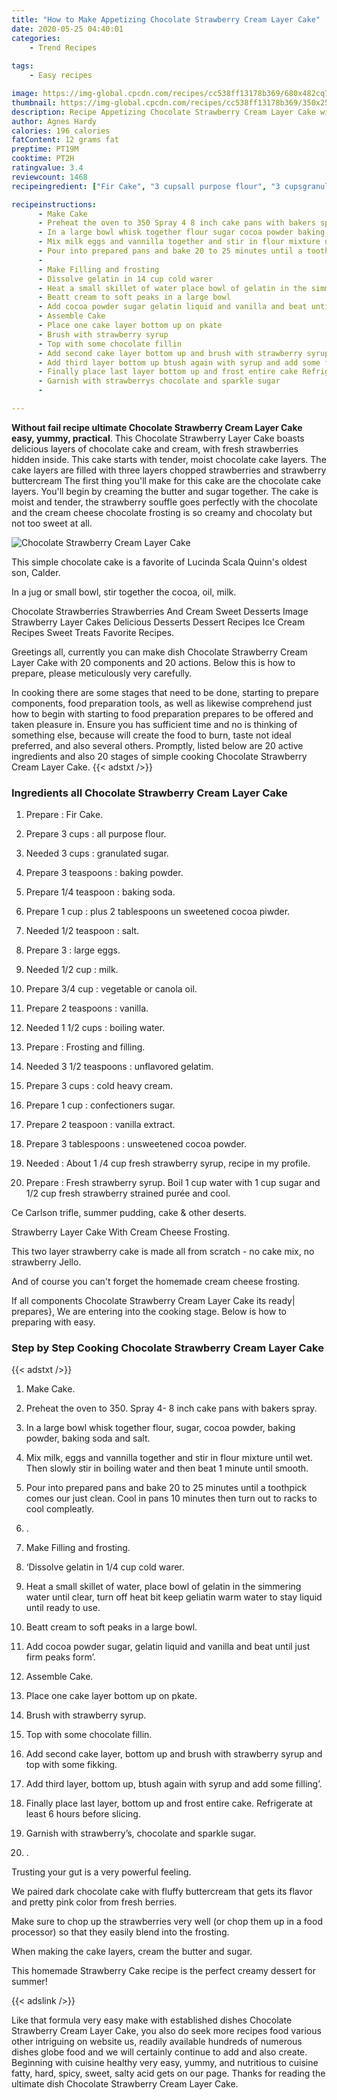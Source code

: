 ```yaml
---
title: "How to Make Appetizing Chocolate Strawberry Cream Layer Cake"
date: 2020-05-25 04:40:01
categories:
    - Trend Recipes
    
tags:
    - Easy recipes

image: https://img-global.cpcdn.com/recipes/cc538ff13178b369/680x482cq70/chocolate-strawberry-cream-layer-cake-recipe-main-photo.jpg
thumbnail: https://img-global.cpcdn.com/recipes/cc538ff13178b369/350x250cq70/chocolate-strawberry-cream-layer-cake-recipe-main-photo.jpg
description: Recipe Appetizing Chocolate Strawberry Cream Layer Cake with 20 ingredients and 20 stages of easy cooking.
author: Agnes Hardy
calories: 196 calories
fatContent: 12 grams fat
preptime: PT19M
cooktime: PT2H
ratingvalue: 3.4
reviewcount: 1468
recipeingredient: ["Fir Cake", "3 cupsall purpose flour", "3 cupsgranulated sugar", "3 teaspoonsbaking powder", "1/4 teaspoonbaking soda", "1 cupplus 2 tablespoons un sweetened cocoa piwder", "1/2 teaspoonsalt", "3large eggs", "1/2 cupmilk", "3/4 cupvegetable or canola oil", "2 teaspoonsvanilla", "1 1/2 cupsboiling water", "Frosting and filling", "3 1/2 teaspoonsunflavored gelatim", "3 cupscold heavy cream", "1 cupconfectioners sugar", "2 teaspoonvanilla extract", "3 tablespoonsunsweetened cocoa powder", "About 1 4 cup fresh strawberry syrup recipe in my profile", "Fresh strawberry syrup Boil 1 cup water with 1 cup sugar and 12 cup fresh strawberry strained pure and cool"]

recipeinstructions: 
      - Make Cake 
      - Preheat the oven to 350 Spray 4 8 inch cake pans with bakers spray 
      - In a large bowl whisk together flour sugar cocoa powder baking powder baking soda and salt 
      - Mix milk eggs and vannilla together and stir in flour mixture until wet Then slowly stir in boiling water and then beat 1 minute until smooth 
      - Pour into prepared pans and bake 20 to 25 minutes until a toothpick comes our just clean Cool in pans 10 minutes then turn out to racks to cool compleatly 
      -  
      - Make Filling and frosting 
      - Dissolve gelatin in 14 cup cold warer 
      - Heat a small skillet of water place bowl of gelatin in the simmering water until clear turn off heat bit keep geliatin warm water to stay liquid until ready to use 
      - Beatt cream to soft peaks in a large bowl 
      - Add cocoa powder sugar gelatin liquid and vanilla and beat until just firm peaks form 
      - Assemble Cake 
      - Place one cake layer bottom up on pkate 
      - Brush with strawberry syrup 
      - Top with some chocolate fillin 
      - Add second cake layer bottom up and brush with strawberry syrup and top with some fikking 
      - Add third layer bottom up btush again with syrup and add some filling 
      - Finally place last layer bottom up and frost entire cake Refrigerate at least 6 hours before slicing 
      - Garnish with strawberrys chocolate and sparkle sugar 
      - 

---
```




**Without fail recipe ultimate Chocolate Strawberry Cream Layer Cake easy, yummy, practical**. This Chocolate Strawberry Layer Cake boasts delicious layers of chocolate cake and cream, with fresh strawberries hidden inside. This cake starts with tender, moist chocolate cake layers. The cake layers are filled with three layers chopped strawberries and strawberry buttercream The first thing you&#39;ll make for this cake are the chocolate cake layers. You&#39;ll begin by creaming the butter and sugar together. The cake is moist and tender, the strawberry souffle goes perfectly with the chocolate and the cream cheese chocolate frosting is so creamy and chocolaty but not too sweet at all.


![Chocolate Strawberry Cream Layer Cake](https://img-global.cpcdn.com/recipes/cc538ff13178b369/680x482cq70/chocolate-strawberry-cream-layer-cake-recipe-main-photo.jpg "Chocolate Strawberry Cream Layer Cake")



This simple chocolate cake is a favorite of Lucinda Scala Quinn&#39;s oldest son, Calder.

In a jug or small bowl, stir together the cocoa, oil, milk.

Chocolate Strawberries Strawberries And Cream Sweet Desserts Image Strawberry Layer Cakes Delicious Desserts Dessert Recipes Ice Cream Recipes Sweet Treats Favorite Recipes.


Greetings all, currently you can make dish Chocolate Strawberry Cream Layer Cake with 20 components and 20 actions. Below this is how to prepare, please meticulously very carefully.

In cooking there are some stages that need to be done, starting to prepare components, food preparation tools, as well as likewise comprehend just how to begin with starting to food preparation prepares to be offered and taken pleasure in. Ensure you has sufficient time and no is thinking of something else, because will create the food to burn, taste not ideal preferred, and also several others. Promptly, listed below are 20 active ingredients and also 20 stages of simple cooking Chocolate Strawberry Cream Layer Cake.
{{< adstxt />}}

### Ingredients all Chocolate Strawberry Cream Layer Cake


1. Prepare  : Fir Cake.

1. Prepare 3 cups : all purpose flour.

1. Needed 3 cups : granulated sugar.

1. Prepare 3 teaspoons : baking powder.

1. Prepare 1/4 teaspoon : baking soda.

1. Prepare 1 cup : plus 2 tablespoons un sweetened cocoa piwder.

1. Needed 1/2 teaspoon : salt.

1. Prepare 3 : large eggs.

1. Needed 1/2 cup : milk.

1. Prepare 3/4 cup : vegetable or canola oil.

1. Prepare 2 teaspoons : vanilla.

1. Needed 1 1/2 cups : boiling water.

1. Prepare  : Frosting and filling.

1. Needed 3 1/2 teaspoons : unflavored gelatim.

1. Prepare 3 cups : cold heavy cream.

1. Prepare 1 cup : confectioners sugar.

1. Prepare 2 teaspoon : vanilla extract.

1. Prepare 3 tablespoons : unsweetened cocoa powder.

1. Needed  : About 1 /4 cup fresh strawberry syrup, recipe in my profile.

1. Prepare  : Fresh strawberry syrup. Boil 1 cup water with 1 cup sugar and 1/2 cup fresh strawberry strained purée and cool.


Ce Carlson trifle, summer pudding, cake &amp; other deserts.

Strawberry Layer Cake With Cream Cheese Frosting.

This two layer strawberry cake is made all from scratch - no cake mix, no strawberry Jello.

And of course you can&#39;t forget the homemade cream cheese frosting.


If all components Chocolate Strawberry Cream Layer Cake its ready| prepares}, We are entering into the cooking stage. Below is how to preparing with easy.

### Step by Step Cooking Chocolate Strawberry Cream Layer Cake

{{< adstxt />}}


1. Make Cake.



1. Preheat the oven to 350. Spray 4- 8 inch cake pans with bakers spray.



1. In a large bowl whisk together flour, sugar, cocoa powder, baking powder, baking soda and salt.



1. Mix milk, eggs and vannilla together and stir in flour mixture until wet. Then slowly stir in boiling water and then beat 1 minute until smooth.



1. Pour into prepared pans and bake 20 to 25 minutes until a toothpick comes our just clean. Cool in pans 10 minutes then turn out to racks to cool compleatly.



1. .



1. Make Filling and frosting.



1. ‘Dissolve gelatin in 1/4 cup cold warer.



1. Heat a small skillet of water, place bowl of gelatin in the simmering water until clear, turn off heat bit keep geliatin warm water to stay liquid until ready to use.



1. Beatt cream to soft peaks in a large bowl.



1. Add cocoa powder sugar, gelatin liquid and vanilla and beat until just firm peaks form’.



1. Assemble Cake.



1. Place one cake layer bottom up on pkate.



1. Brush with strawberry syrup.



1. Top with some chocolate fillin.



1. Add second cake layer, bottom up and brush with strawberry syrup and top with some fikking.



1. Add third layer, bottom up, btush again with syrup and add some filling’.



1. Finally place last layer, bottom up and frost entire cake. Refrigerate at least 6 hours before slicing.



1. Garnish with strawberry’s, chocolate and sparkle sugar.



1. .




Trusting your gut is a very powerful feeling.

We paired dark chocolate cake with fluffy buttercream that gets its flavor and pretty pink color from fresh berries.

Make sure to chop up the strawberries very well (or chop them up in a food processor) so that they easily blend into the frosting.

When making the cake layers, cream the butter and sugar.

This homemade Strawberry Cake recipe is the perfect creamy dessert for summer!


{{< adslink />}}

Like that formula very easy make with established dishes Chocolate Strawberry Cream Layer Cake, you also do seek more recipes food various other intriguing on website us, readily available hundreds of numerous dishes globe food and we will certainly continue to add and also create. Beginning with cuisine healthy very easy, yummy, and nutritious to cuisine fatty, hard, spicy, sweet, salty acid gets on our page. Thanks for reading the ultimate dish Chocolate Strawberry Cream Layer Cake.
